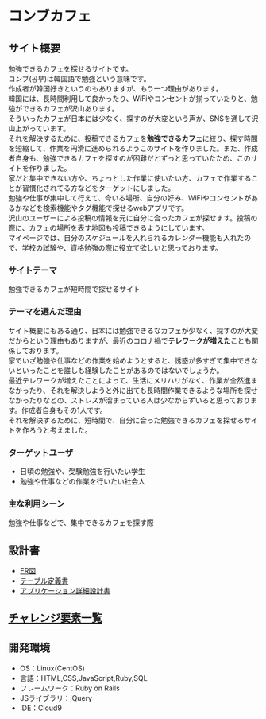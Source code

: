 # コンブカフェ

## サイト概要
勉強できるカフェを探せるサイトです。<br>
コンブ(공부)は韓国語で勉強という意味です。<br>
作成者が韓国好きというのもありますが、もう一つ理由があります。<br>
韓国には、長時間利用して良かったり、WiFiやコンセントが揃っていたりと、勉強ができるカフェが沢山あります。<br>
そういったカフェが日本には少なく、探すのが大変という声が、SNSを通して沢山上がっています。<br>
それを解決するために、投稿できるカフェを**勉強できるカフェ**に絞り、探す時間を短縮して、作業を円滑に進められるようこのサイトを作りました。また、作成者自身も、勉強できるカフェを探すのが困難だとずっと思っていたため、このサイトを作りました。<br>
家だと集中できない方や、ちょっとした作業に使いたい方、カフェで作業することが習慣化されてる方などをターゲットにしました。<br>
勉強や仕事が集中して行えて、今いる場所、自分の好み、WiFiやコンセントがあるかなどを検索機能やタグ機能で探せるwebアプリです。<br>
沢山のユーザーによる投稿の情報を元に自分に合ったカフェが探せます。投稿の際に、カフェの場所を表す地図も投稿できるようにしています。<br>
マイページでは、自分のスケジュールを入れられるカレンダー機能も入れたので、学校の試験や、資格勉強の際に役立て欲しいと思っております。<br>

### サイトテーマ
勉強できるカフェが短時間で探せるサイト

### テーマを選んだ理由
サイト概要にもある通り、日本には勉強できるなカフェが少なく、探すのが大変だからという理由もありますが、最近のコロナ禍で**テレワークが増えた**ことも関係しております。<br>
家でいざ勉強や仕事などの作業を始めようとすると、誘惑が多すぎて集中できないといったことを誰しも経験したことがあるのではないでしょうか。<br>
最近テレワークが増えたことによって、生活にメリハリがなく、作業が全然進まなかったり、それを解決しようと外に出ても長時間作業できるような場所を探せなかったりなどの、ストレスが溜まっている人は少なからずいると思っております。作成者自身もその1人です。<br>
それを解決するために、短時間で、自分に合った勉強できるカフェを探せるサイトを作ろうと考えました。<br>

### ターゲットユーザ
* 日頃の勉強や、受験勉強を行いたい学生
* 勉強や仕事などの作業を行いたい社会人

### 主な利用シーン
勉強や仕事などで、集中できるカフェを探す際

## 設計書
* [ER図](https://drive.google.com/file/d/1bXY6NC_PkOVTZGqGUuiur4K_zVpju-uu/view?usp=sharing)
* [テーブル定義書](https://docs.google.com/spreadsheets/d/1FTd6Gonv_PcXPOfNwvpaOJT_t-p5AApGErKmfjWkKEg/edit?usp=sharing)
* [アプリケーション詳細設計書](https://docs.google.com/spreadsheets/d/1wmTTSvY34dJjMVtro4UEot82M0Pc3nbUwWmP3bo7it8/edit?usp=sharing)

## [チャレンジ要素一覧](https://docs.google.com/spreadsheets/d/1w304fA1klVIurDPrE-Pyvee6OqGvY6-mAPGpHwP65TM/edit?usp=sharing)

## 開発環境
- OS：Linux(CentOS)
- 言語：HTML,CSS,JavaScript,Ruby,SQL
- フレームワーク：Ruby on Rails
- JSライブラリ：jQuery
- IDE：Cloud9
